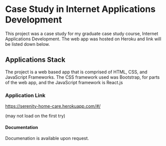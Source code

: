 # Case Study in Internet Applications Development

This project was a case study for my graduate case study course, Internet Applications Development. The web app was hosted on Heroku and link will be listed down below.

## Applications Stack

The project is a web based app that is comprised of HTML, CSS, and JavaScript Frameworks. The CSS framework used was Bootstrap, for parts of the web app, and the JavaScript framework is React.js

### Application Link

https://serenity-home-care.herokuapp.com/#/

(may not load on the first try)

#### Documentation

Documenation is available upon request.
